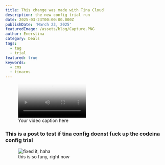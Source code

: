 ```yaml
---
title: This change was made with Tina Cloud
description: the new config trial run
date: 2025-03-23T00:00:00.000Z
publishDate: 'March 23, 2025'
featuredImage: /assets/blog/Capture.PNG
author: Enerstina
category: Deals
tags:
  - tag
  - trial
featured: true
keywords:
  - cms
  - tinacms
---
```


<figure>
  <video class:'controls' loop=true autoplay src="/assets/blog/og0ncnezfABrU1DcEgWcHXIAVFR6H30gVVEQEO.mp4" controls width="50% vh" type="video/mp4"   poster="/assets/blog/20240801_001219.jpg?x11217"
  width="620">>This video is the bomb</video>
   <track default kind="captions" src="captions.vtt" />
  <figcaption>Your video caption here</figcaption>
</figure>

### This is a post to test if tina config doenst fuck up the codeina config trial

<figure>
  <img src="/assets/blog/20240801_001219.jpg" alt="fixed it, haha" title="this is so funy, right now">
  <figcaption>this is so funy, right now</figcaption>
</figure>

<style>
.controls button[data-state="subtitles"] {
  height: 85%;
  text-indent: 0;
  font-size: 16px;
  font-size: 1rem;
  font-weight: bold;
  color: #666;
  background: #000;
  border-radius: 2px;
}

</style>
